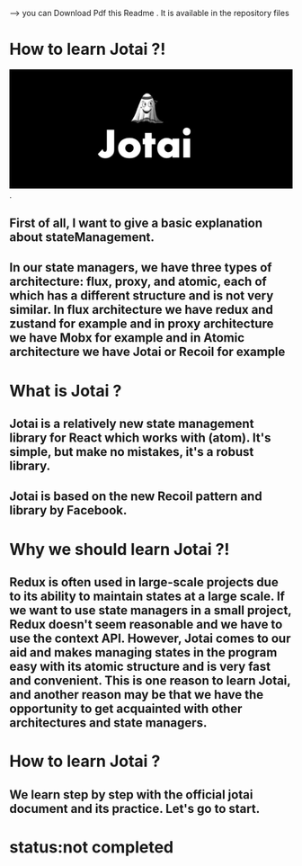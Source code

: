 
--> you can Download Pdf this Readme . It is available in the repository files

# How to learn Jotai ?!

![Jotai Logo](./images/logo.jpg "Jotai").

## First of all, I want to give a basic explanation about stateManagement.

## In our state managers, we have three types of architecture: flux, proxy, and atomic, each of which has a different structure and is not very similar. In flux architecture we have redux and zustand for example and in proxy architecture we have Mobx for example and in Atomic architecture we have Jotai or Recoil for example

# What is Jotai ?
## Jotai is a relatively new state management library for React which works with (atom). It's simple, but make no mistakes, it's a robust library.
## Jotai is based on the new Recoil pattern and library by Facebook. 

# Why we should learn Jotai ?!
## Redux is often used in large-scale projects due to its ability to maintain states at a large scale. If we want to use state managers in a small project, Redux doesn't seem reasonable and we have to use the context API. However, Jotai comes to our aid and makes managing states in the program easy with its atomic structure and is very fast and convenient. This is one reason to learn Jotai, and another reason may be that we have the opportunity to get acquainted with other architectures and state managers.

# How to learn Jotai ?
## We learn step by step with the official jotai document and its practice. Let's go to start.

# status:not completed
